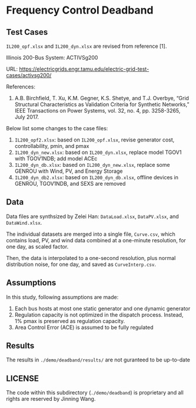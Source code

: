 # Frequency Control Deadband

## Test Cases

``IL200_opf.xlsx`` and ``IL200_dyn.xlsx`` are revised from reference [1].

Illinois 200-Bus System: ACTIVSg200

URL: <https://electricgrids.engr.tamu.edu/electric-grid-test-cases/activsg200/>

References:

1. A.B. Birchfield, T. Xu, K.M. Gegner, K.S. Shetye, and T.J. Overbye, “Grid Structural
   Characteristics as Validation Criteria for Synthetic Networks,” IEEE Transactions on
   Power Systems, vol. 32, no. 4, pp. 3258-3265, July 2017.

Below list some changes to the case files:
1. ``IL200_opf2.xlsx``: based on ``IL200_opf.xlsx``, revise generator cost, controllability,
   pmin, and pmax
1. ``IL200_dyn_new.xlsx``: based on ``IL200_dyn.xlsx``, replace model TGOV1 with TGOV1NDB; add model ACEc
1. ``IL200_dyn_db.xlsx``: based on ``IL200_dyn_new.xlsx``, replace some GENROU with Wind, PV,
   and Energy Storage
1. ``IL200_dyn_db2.xlsx``: based on ``IL200_dyn_db.xlsx``, offline devices in GENROU, TGOV1NDB, and SEXS
   are removed

## Data

Data files are synthsized by Zelei Han: ``DataLoad.xlsx``, ``DataPV.xlsx``, and ``DataWind.xlsx``.

The individual datasets are merged into a single file, ``Curve.csv``, which contains load, PV, and
wind data combined at a one-minute resolution, for one day, as scaled factor.

Then, the data is interpolated to a one-second resolution, plus normal distribution noise, for one day, and saved as ``CurveInterp.csv``.

## Assumptions

In this study, following assumptions are made:
1. Each bus hosts at most one static generator and one dynamic generator
1. Regulation capacity is not optimized in the dispatch process. Instead, 1% pmax is
   preserved as regulation capacity.
1. Area Control Error (ACE) is assumed to be fully regulated

## Results

The results in ``./demo/deadband/results/`` are not guranteed to be up-to-date

## LICENSE

The code within this subdirectory (`./demo/deadband`) is proprietary and all rights are reserved by Jinning Wang.
